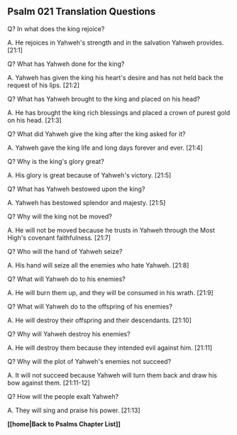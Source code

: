 ## Psalm 021 Translation Questions ##

Q? In what does the king rejoice?

A. He rejoices in Yahweh's strength and in the salvation Yahweh provides. [21:1]

Q? What has Yahweh done for the king?

A. Yahweh has given the king his heart's desire and has not held back the request of his lips. [21:2]

Q? What has Yahweh brought to the king and placed on his head?

A. He has brought the king rich blessings and placed a crown of purest gold on his head. [21:3]

Q? What did Yahweh give the king after the king asked for it? 

A. Yahweh gave the king life and long days forever and ever. [21:4]

Q? Why is the king's glory great?

A. His glory is great because of Yahweh's victory. [21:5]

Q? What has Yahweh bestowed upon the king?

A. Yahweh has bestowed splendor and majesty. [21:5]

Q? Why will the king not be moved?

A. He will not be moved because he trusts in Yahweh through the Most High's covenant faithfulness. [21:7]

Q? Who will the hand of Yahweh seize?

A. His hand will seize all the enemies who hate Yahweh. [21:8]

Q? What will Yahweh do to his enemies?

A. He will burn them up, and they will be consumed in his wrath. [21:9]

Q? What will Yahweh do to the offspring of his enemies?

A. He will destroy their offspring and their descendants. [21:10]

Q? Why will Yahweh destroy his enemies?

A. He will destroy them because they intended evil against him. [21:11]

Q? Why will the plot of Yahweh's enemies not succeed?

A. It will not succeed because Yahweh will turn them back and draw his bow against them. [21:11-12]

Q? How will the people exalt Yahweh?

A. They will sing and praise his power. [21:13]

__[[home|Back to Psalms Chapter List]]__

